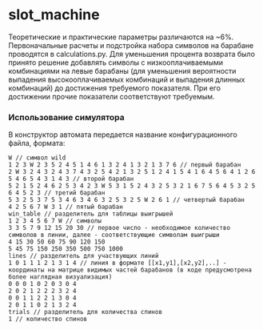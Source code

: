 # slot_machine
Теоретические и практические параметры различаются на ~6%. Первоначальные расчеты и подстройка набора символов на барабане проводятся в calculations.py.
Для уменьшения процента возврата было принято решение добавлять символы с низкооплачиваемыми комбинациями на левые барабаны (для уменьшения вероятности выпадения высокооплачиваемых комбинаций и выпадения длинных комбинаций) до достижения требуемого показателя. При его достижении прочие показатели соответствуют требуемым.

### Использование симулятора
В конструктор автомата передается название конфигурационного файла, формата:
```
W // символ wild
1 2 3 W 2 3 5 2 4 5 1 4 6 1 3 2 4 1 3 2 1 3 7 6 // первый барабан
2 W 3 2 4 3 2 4 3 7 4 3 2 5 4 2 1 3 2 5 1 2 4 1 5 4 1 6 4 5 6 4 1 2 6 5 4 6 5 4 3 1 4 3 // второй барабан
5 2 1 5 2 4 6 2 5 3 4 2 3 W 5 3 1 5 2 4 3 2 5 3 2 1 6 7 5 6 4 5 3 2 5 6 4 5 2 3 // третий барабан
5 3 2 5 3 7 5 3 4 6 3 4 6 3 2 5 3 2 5 W 2 6 1 // четвертый барабан
4 2 5 6 7 W 3 1 // пятый барабан
win_table // разделитель для таблицы выигрышей
1 2 3 4 5 6 7 W // символы
3 3 5 7 9 12 15 20 30 // первое число - необходимое количество символов в линии, далее - соответствующие символам выигрыши
4 15 30 50 60 75 90 120 150 
5 45 75 150 250 350 500 750 1000 
lines // разделитель для участвующих линий
1 0 1 1 1 2 1 3 1 4 // линия в формате [[x1,y1],[x2,y2],..] - координаты на матрице видимых частей барабанов (в коде предусмотрена более наглядная визуализация)
0 0 0 1 0 2 0 3 0 4 
2 0 2 1 2 2 2 3 2 4 
0 0 1 1 2 2 1 3 0 4 
2 0 1 1 0 2 1 3 2 4 
trials // разделитель для количества спинов
1 // количество спинов
```
